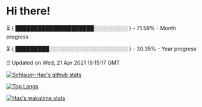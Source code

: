 # Hi there!

⏳ { █████████████████████░░░░░░░░░ } - 71.59% - Month progress

⏳ { █████████░░░░░░░░░░░░░░░░░░░░░ } - 30.35% - Year progress

⏰ Updated on Wed, 21 Apr 2021 18:15:17 GMT


[![Schlauer-Hax's github stats](https://github-readme-stats.vercel.app/api?username=Schlauer-Hax&show_icons=true&theme=dark&count_private=true)](https://github.com/Schlauer-Hax)


[![Top Langs](https://github-readme-stats.vercel.app/api/top-langs/?username=Schlauer-Hax&layout=compact&theme=dark)](https://github.com/Schlauer-Hax?tab=repositories)


[![Hax's wakatime stats](https://github-readme-stats.vercel.app/api/wakatime?username=Hax&theme=dark)](https://wakatime.com/@Hax)

